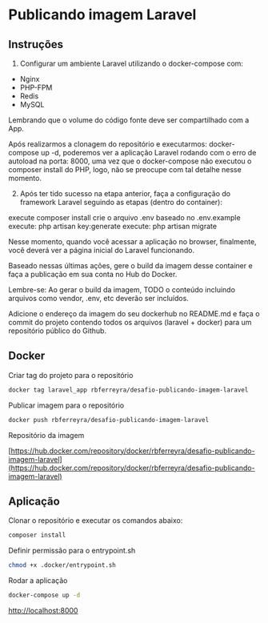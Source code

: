 # Publicando imagem Laravel

## Instruções

1. Configurar um ambiente Laravel utilizando o docker-compose com:

* Nginx
* PHP-FPM
* Redis
* MySQL

Lembrando que o volume do código fonte deve ser compartilhado com a App.

Após realizarmos a clonagem do repositório e executarmos: docker-compose up -d, poderemos ver a aplicação Laravel rodando com o erro de autoload na porta: 8000, uma vez que o docker-compose não executou o composer install do PHP, logo, não se preocupe com tal detalhe nesse momento.

2. Após ter tido sucesso na etapa anterior, faça a configuração do framework Laravel seguindo as etapas (dentro do container):

execute composer install
crie o arquivo .env baseado no .env.example
execute: php artisan key:generate
execute: php artisan migrate

Nesse momento, quando você acessar a aplicação no browser, finalmente, você deverá ver a página inicial do Laravel funcionando.

Baseado nessas últimas ações, gere o build da imagem desse container e faça a publicação em sua conta no Hub do Docker.

Lembre-se: Ao gerar o build da imagem, TODO o conteúdo incluindo arquivos como vendor, .env, etc deverão ser incluídos.

Adicione o endereço da imagem do seu dockerhub no README.md e faça o commit do projeto contendo todos os arquivos (laravel + docker) para um repositório público do Github.

## Docker

Criar tag do projeto para o repositório

```bash
docker tag laravel_app rbferreyra/desafio-publicando-imagem-laravel
```

Publicar imagem para o repositório

```bash
docker push rbferreyra/desafio-publicando-imagem-laravel
```

Repositório da imagem

[https://hub.docker.com/repository/docker/rbferreyra/desafio-publicando-imagem-laravel](https://hub.docker.com/repository/docker/rbferreyra/desafio-publicando-imagem-laravel)

## Aplicação

Clonar o repositório e executar os comandos abaixo:

```bash
composer install
```

Definir permissão para o entrypoint.sh

```bash
chmod +x .docker/entrypoint.sh
```

Rodar a aplicação

```bash
docker-compose up -d
```

[http://localhost:8000](http://localhost:8000)
